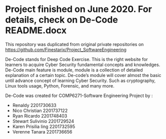 # Project finished on June 2020. For details, check on De-Code README.docx

This repository was duplicated from original private repositories on https://github.com/Finestarix/Project_SoftwareEngineering

De-Code stands for Deep Code Exercise. This is the right website for learners to acquire Cyber Security fundamental concepts and knowledges. De-Code main feature is module, module is a collection of detailed explanation of a certain topic. De-code’s module will cover almost the basic until advance concept of learning Cyber Security. Such as cryptography, Linux tools usage, Python, Forensic, and many more.

De-Code was created for COMP6271-Software Engineering Project by :

- Renaldy	            2201730633
- Nico Christian	    2201737122
- Ryan Ricardo 	      2201748403
- Stewart Sulivinio	  2201729524
- Karen Prisilia Iing	2201732595
- Verenne Tanara 	    2201736656 
